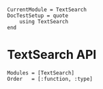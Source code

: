 ```@meta

CurrentModule = TextSearch
DocTestSetup = quote
    using TextSearch
end
```

# TextSearch API
```@autodocs
Modules = [TextSearch]
Order   = [:function, :type]
```
